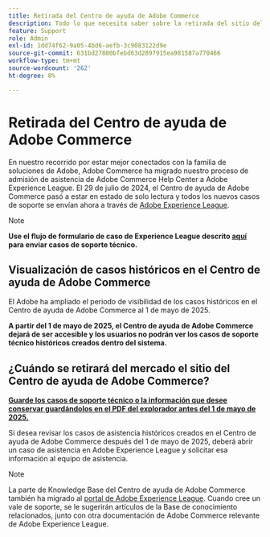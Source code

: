 ```yaml
---
title: Retirada del Centro de ayuda de Adobe Commerce
description: Todo lo que necesita saber sobre la retirada del sitio del Centro de ayuda de Adobe Commerce.
feature: Support
role: Admin
exl-id: 1dd74f62-9a05-4bd6-aefb-3c9083122d9e
source-git-commit: 631bd27880bfebd63d2897915ea981587a770466
workflow-type: tm+mt
source-wordcount: '262'
ht-degree: 0%

---
```


# Retirada del Centro de ayuda de Adobe Commerce

En nuestro recorrido por estar mejor conectados con la familia de soluciones de Adobe, Adobe Commerce ha migrado nuestro proceso de admisión de asistencia de Adobe Commerce Help Center a Adobe Experience League.
El 29 de julio de 2024, el Centro de ayuda de Adobe Commerce pasó a estar en estado de solo lectura y todos los nuevos casos de soporte se envían ahora a través de [Adobe Experience League](https://experienceleague.adobe.com/).

>[!NOTE]
>
>**Use el flujo de formulario de caso de Experience League descrito [aquí](https://experienceleague.adobe.com/en/docs/commerce-knowledge-base/kb/help-center-guide/magento-help-center-user-guide?lang=en#what-is-experience-support) para enviar casos de soporte técnico.**

## Visualización de casos históricos en el Centro de ayuda de Adobe Commerce

El Adobe ha ampliado el periodo de visibilidad de los casos históricos en el Centro de ayuda de Adobe Commerce al 1 de mayo de 2025.

**A partir del 1 de mayo de 2025, el Centro de ayuda de Adobe Commerce dejará de ser accesible y los usuarios no podrán ver los casos de soporte técnico históricos creados dentro del sistema.**

## ¿Cuándo se retirará del mercado el sitio del Centro de ayuda de Adobe Commerce?

**<u>Guarde los casos de soporte técnico o la información que desee conservar guardándolos en el PDF del explorador antes del 1 de mayo de 2025.</u>**

Si desea revisar los casos de asistencia históricos creados en el Centro de ayuda de Adobe Commerce después del 1 de mayo de 2025, deberá abrir un caso de asistencia en Adobe Experience League y solicitar esa información al equipo de asistencia.

>[!NOTE]
>
>La parte de Knowledge Base del Centro de ayuda de Adobe Commerce también ha migrado al [portal de Adobe Experience League](https://experienceleague.adobe.com/). Cuando cree un vale de soporte, se le sugerirán artículos de la Base de conocimiento relacionados, junto con otra documentación de Adobe Commerce relevante de Adobe Experience League.
